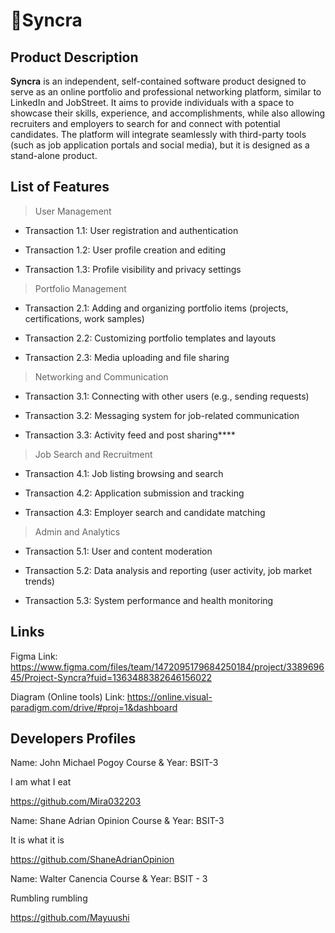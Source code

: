 # 🔹Syncra

## Product Description 
  **Syncra** is an independent, self-contained software product designed to serve as an online portfolio and professional networking platform,
  similar to LinkedIn and JobStreet. It aims to provide individuals with a space to showcase their skills, experience, and accomplishments,
  while also allowing recruiters and employers to search for and connect with potential candidates. The platform will integrate seamlessly
  with third-party tools (such as job application portals and social media), but it is designed as a stand-alone product.


## List of Features
> User Management
>
- Transaction 1.1: User registration and authentication
  
- Transaction 1.2: User profile creation and editing

- Transaction 1.3: Profile visibility and privacy settings

> Portfolio Management

- Transaction 2.1: Adding and organizing portfolio items (projects, certifications, work samples)
  
- Transaction 2.2: Customizing portfolio templates and layouts
  
- Transaction 2.3: Media uploading and file sharing
  
> Networking and Communication

- Transaction 3.1: Connecting with other users (e.g., sending requests)
  
- Transaction 3.2: Messaging system for job-related communication
  
- Transaction 3.3: Activity feed and post sharing****
  
> Job Search and Recruitment

- Transaction 4.1: Job listing browsing and search

- Transaction 4.2: Application submission and tracking

- Transaction 4.3: Employer search and candidate matching
  
> Admin and Analytics

- Transaction 5.1: User and content moderation

- Transaction 5.2: Data analysis and reporting (user activity, job market trends)

- Transaction 5.3: System performance and health monitoring

## Links
Figma Link: https://www.figma.com/files/team/1472095179684250184/project/338969645/Project-Syncra?fuid=1363488382646156022

Diagram (Online tools) Link: https://online.visual-paradigm.com/drive/#proj=1&dashboard
## Developers Profiles

Name: John Michael Pogoy Course & Year: BSIT-3

I am what I eat

https://github.com/Mira032203

Name: Shane Adrian Opinion Course & Year: BSIT-3

It is what it is

https://github.com/ShaneAdrianOpinion


Name: Walter Canencia Course & Year: BSIT - 3

Rumbling rumbling

https://github.com/Mayuushi

